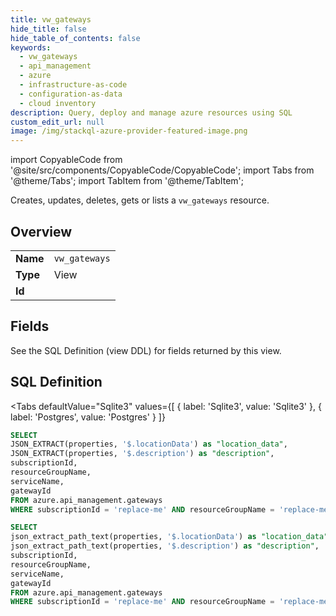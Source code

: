 ```yaml
--- 
title: vw_gateways
hide_title: false
hide_table_of_contents: false
keywords:
  - vw_gateways
  - api_management
  - azure
  - infrastructure-as-code
  - configuration-as-data
  - cloud inventory
description: Query, deploy and manage azure resources using SQL
custom_edit_url: null
image: /img/stackql-azure-provider-featured-image.png
---
```


import CopyableCode from '@site/src/components/CopyableCode/CopyableCode';
import Tabs from '@theme/Tabs';
import TabItem from '@theme/TabItem';

Creates, updates, deletes, gets or lists a <code>vw_gateways</code> resource.

## Overview
<table><tbody>
<tr><td><b>Name</b></td><td><code>vw_gateways</code></td></tr>
<tr><td><b>Type</b></td><td>View</td></tr>
<tr><td><b>Id</b></td><td><CopyableCode code="azure.api_management.vw_gateways" /></td></tr>
</tbody></table>

## Fields

See the SQL Definition (view DDL) for fields returned by this view.

## SQL Definition

<Tabs
defaultValue="Sqlite3"
values={[
{ label: 'Sqlite3', value: 'Sqlite3' },
{ label: 'Postgres', value: 'Postgres' }
]}
>
<TabItem value="Sqlite3">

```sql
SELECT
JSON_EXTRACT(properties, '$.locationData') as "location_data",
JSON_EXTRACT(properties, '$.description') as "description",
subscriptionId,
resourceGroupName,
serviceName,
gatewayId
FROM azure.api_management.gateways
WHERE subscriptionId = 'replace-me' AND resourceGroupName = 'replace-me' AND serviceName = 'replace-me';
```

</TabItem>
<TabItem value="Postgres">

```sql
SELECT
json_extract_path_text(properties, '$.locationData') as "location_data",
json_extract_path_text(properties, '$.description') as "description",
subscriptionId,
resourceGroupName,
serviceName,
gatewayId
FROM azure.api_management.gateways
WHERE subscriptionId = 'replace-me' AND resourceGroupName = 'replace-me' AND serviceName = 'replace-me';
```

</TabItem>
</Tabs>
